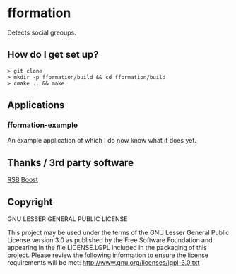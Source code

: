 # fformation

Detects social greoups.

## How do I get set up? ###

    > git clone 
    > mkdir -p fformation/build && cd fformation/build
    > cmake .. && make

## Applications

### fformation-example

An example application of which I do now know what it does yet.

## Thanks / 3rd party software

[RSB](https://code.cor-lab.de/projects/rsb "Robotics Service Bus")
[Boost](http://www.boost.org/ "Boost C++ Libraries")

## Copyright

GNU LESSER GENERAL PUBLIC LICENSE

This project may be used under the terms of the GNU Lesser General
Public License version 3.0 as published by the
Free Software Foundation and appearing in the file LICENSE.LGPL
included in the packaging of this project.  Please review the
following information to ensure the license requirements will
be met: http://www.gnu.org/licenses/lgpl-3.0.txt

